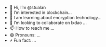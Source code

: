 - 👋 Hi, I’m @stualan
- 👀 I’m interested in blockchain...
- 🌱 I am learning about encryption technology...
- 💞️ I’m looking to collaborate on lxdao ...
- 📫 How to reach me ...
- 😄 Pronouns: ...
- ⚡ Fun fact: ...

<!---
stualan/stualan is a ✨ special ✨ repository because its `README.md` (this file) appears on your GitHub profile.
You can click the Preview link to take a look at your changes.
--->
